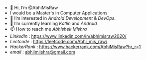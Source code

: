 - 👋 Hi, I’m @AbhiMisRaw
-  I would be a Master's in Computer Applications
- 👀 I’m interested in _Android Development_ & _DevOps_.
- 🌱 I’m currently learning _Kotlin_ and _Android_
- 📫 How to reach me _Abhishek Mishra_ 
- _LinkedIn_ : https://www.linkedin.com/in/abhimisraw2020/
- _Leetcode_ : https://leetcode.com/Abhi_mis_raw/
- _HackerRank_ : https://www.hackerrank.com/AbhiMisRaw?hr_r=1
- _email_ : abhiimiishra@gmail.com
<!---
AbhiMisRaw/AbhiMisRaw is a ✨ special ✨ repository because its `README.md` (this file) appears on your GitHub profile.
You can click the Preview link to take a look at your changes.
--->
